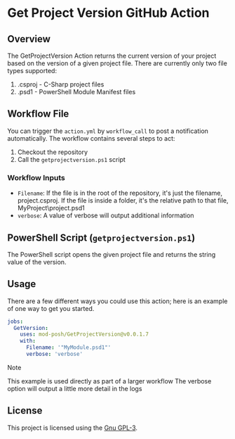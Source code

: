 # Get Project Version GitHub Action

## Overview

The GetProjectVersion Action returns the current version of your project based on the version of a given project file. There are currently only two file types supported:

1. .csproj - C-Sharp project files
2. .psd1 - PowerShell Module Manifest files

## Workflow File

You can trigger the `action.yml` by `workflow_call` to post a notification automatically. The workflow contains several steps to act:

1. Checkout the repository
2. Call the `getprojectversion.ps1` script

### Workflow Inputs

- `Filename`: If the file is in the root of the repository, it's just the filename, project.csproj. If the file is inside a folder, it's the relative path to that file, MyProject\project.psd1
- `verbose`: A value of verbose will output additional information

## PowerShell Script (`getprojectversion.ps1`)

The PowerShell script opens the given project file and returns the string value of the version.

## Usage

There are a few different ways you could use this action; here is an example of one way to get you started.

```yaml
jobs:
  GetVersion:
    uses: mod-posh/GetProjectVersion@v0.0.1.7
    with:
      Filename: '"MyModule.psd1"'
      verbose: 'verbose'
```

> [!Note]
> This example is used directly as part of a larger workflow
> The verbose option will output a little more detail in the logs

## License

This project is licensed using the [Gnu GPL-3](LICENSE).

